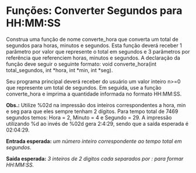 #  Funções: Converter Segundos para HH:MM:SS #

Construa uma função de nome converte_hora que converta um total de segundos para horas, minutos e segundos. Esta função deverá receber 1 parâmetro por valor que represente o total em segundos e 3 parâmetros por referência que referenciem horas, minutos e segundos. A declaração da função deve seguir o seguinte formato: void converte_hora(int total_segundos, int *hora, int *min, int *seg).

Seu programa principal deverá receber do usuário um valor inteiro n>=0 que represente um total de segundos. Em seguida, use a função converte_hora e imprima a quantidade informada no formato HH:MM:SS.

__Obs.:__ Utilize %02d na impressão dos inteiros correspondentes a hora, min e seg para que eles sempre tenham 2 dígitos. Para tempo total de 7469 segundos temos: Hora = 2, Minuto = 4 e Segundo = 29. A impressão utilizando %d ao invés de %02d gera 2:4:29, sendo que a saída esperada é 02:04:29.

__Entrada esperada:__ _um número inteiro correspondente ao tempo total em segundos._

__Saída esperada:__ _3 inteiros de 2 digitos cada separados por : para formar HH:MM:SS._ 
